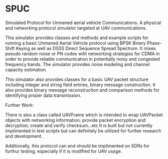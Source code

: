 # SPUC
Simulated Protocol for Unmaned aerial vehicle Communications. 
A physical and networking protocol simulator targeted at UAV communications. 

This simulator provides classes and methods and example scripts for running a basic Unmaned Aerial Vehicle protocol 
using BPSK Binary Phase-Shift Keying as well as DSSS Direct Sequence Spread Spectrum. It mixes pseudo random
noise or PN codes with networking strategies for CDMA in order to provide reliable communication in potentially
noisy and congested frequency bands. The simulator provides noise modeling and channel capacity estimation.

This simulator also provides classes for a basic UAV packet structure including integer and string field entries,
binary message construction. It also provides binary message reconstruction and comparison methods for identifying
proper data transmission.

Further Work: 

There is also a class called UAVFrame which is intended to wrap UAVPacket objects with networking 
information; provide packet encryption and decryption; create and verify checksum...etc It is built but not
currently implimented in test scripts but can definitely be utilized for further research and development.


Additionally, this protocol can and should be implimented on SDRs for furthur testing, especially if it is 
modified for UAV usage.

